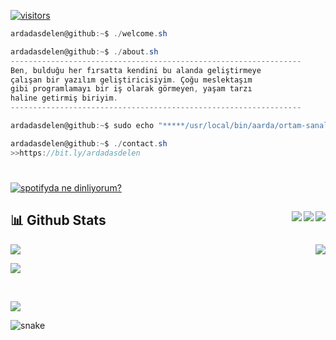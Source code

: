 [![visitors](https://visitor-badge.laobi.icu/badge?page_id=ardadasdelen.ardadasdelen)](https://bit.ly/ardadasdelen)
```csharp
ardadasdelen@github:~$ ./welcome.sh
```
```csharp
ardadasdelen@github:~$ ./about.sh
-----------------------------------------------------------------
Ben, bulduğu her fırsatta kendini bu alanda geliştirmeye 
çalışan bir yazılım geliştiricisiyim. Çoğu meslektaşım 
gibi programlamayı bir iş olarak görmeyen, yaşam tarzı 
haline getirmiş biriyim.
-----------------------------------------------------------------
```
```csharp
ardadasdelen@github:~$ sudo echo "*****/usr/local/bin/aarda/ortam-sanal-ama-suç-gerçek" >> /tmp/aarda$$
```
```csharp
ardadasdelen@github:~$ ./contact.sh
>>https://bit.ly/ardadasdelen
```
#

[![spotifyda ne dinliyorum?](https://spotify-github-profile.vercel.app/api/view?uid=su8ifhnt52og805ngstk1hcej&cover_image=true&theme=novatorem&bar_color=ae00ff&bar_color_cover=false)](https://open.spotify.com/user/su8ifhnt52og805ngstk1hcej)

## 📊 Github Stats <img align="right" src="https://img.shields.io/github/stars/ardadasdelen?label=Stars&style=social" > <a href="https://github.com/ardadasdelen?tab=followers"><img align="right" src="https://img.shields.io/github/followers/ardadasdelen?label=Followers&style=social" ></a> <a href="https://github.com/ardadasdelen">  <img align="right" src="https://komarev.com/ghpvc/?username=ardadasdelen"></a>

<p>
  <img align="right"
    src="https://github-readme-stats.vercel.app/api/top-langs/?username=ardadasdelen&langs_count=8&theme=react" />
</p>

<a href="https://github.com/ardadasdelen"><img src="https://github-readme-stats.vercel.app/api?username=ardadasdelen&show_icons=true&count_private=true&theme=react&bg_color=151515" /></a>

<p><img align="center" src="https://github-readme-streak-stats.herokuapp.com/?user=ardadasdelen&theme=black-ice"/></p>

<br />

<a href="https://github.com/ardadasdelen"><img src="https://activity-graph.herokuapp.com/graph?username=ardadasdelen&bg_color=0D1117&color=5BCDEC&line=5BCDEC&point=FFFFFF&hide_border=true" /></a>

![snake](https://raw.githubusercontent.com/blueedgetechno/blueedgetechno/output/github-contribution-grid-snake.svg)
